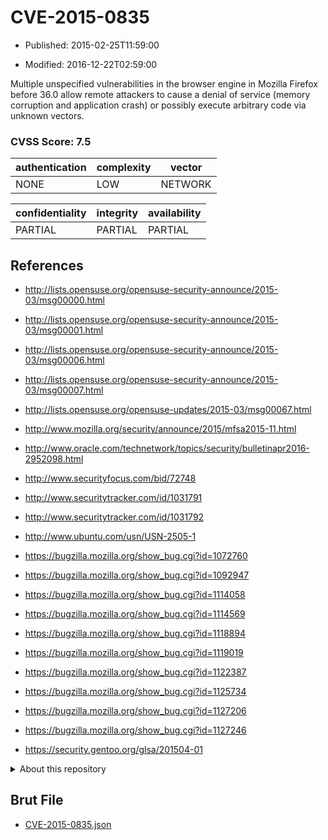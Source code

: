 # CVE-2015-0835

- Published: 2015-02-25T11:59:00

- Modified: 2016-12-22T02:59:00

Multiple unspecified vulnerabilities in the browser engine in Mozilla Firefox before 36.0 allow remote attackers to cause a denial of service (memory corruption and application crash) or possibly execute arbitrary code via unknown vectors.

### CVSS Score: **7.5**

| authentication | complexity | vector |
| --- | --- | --- |
| NONE | LOW | NETWORK |

| confidentiality | integrity | availability |
| --- | --- | --- |
| PARTIAL | PARTIAL | PARTIAL |

## References

* http://lists.opensuse.org/opensuse-security-announce/2015-03/msg00000.html

* http://lists.opensuse.org/opensuse-security-announce/2015-03/msg00001.html

* http://lists.opensuse.org/opensuse-security-announce/2015-03/msg00006.html

* http://lists.opensuse.org/opensuse-security-announce/2015-03/msg00007.html

* http://lists.opensuse.org/opensuse-updates/2015-03/msg00067.html

* http://www.mozilla.org/security/announce/2015/mfsa2015-11.html

* http://www.oracle.com/technetwork/topics/security/bulletinapr2016-2952098.html

* http://www.securityfocus.com/bid/72748

* http://www.securitytracker.com/id/1031791

* http://www.securitytracker.com/id/1031792

* http://www.ubuntu.com/usn/USN-2505-1

* https://bugzilla.mozilla.org/show_bug.cgi?id=1072760

* https://bugzilla.mozilla.org/show_bug.cgi?id=1092947

* https://bugzilla.mozilla.org/show_bug.cgi?id=1114058

* https://bugzilla.mozilla.org/show_bug.cgi?id=1114569

* https://bugzilla.mozilla.org/show_bug.cgi?id=1118894

* https://bugzilla.mozilla.org/show_bug.cgi?id=1119019

* https://bugzilla.mozilla.org/show_bug.cgi?id=1122387

* https://bugzilla.mozilla.org/show_bug.cgi?id=1125734

* https://bugzilla.mozilla.org/show_bug.cgi?id=1127206

* https://bugzilla.mozilla.org/show_bug.cgi?id=1127246

* https://security.gentoo.org/glsa/201504-01

<details>
<summary>About this repository</summary> 

  This repository is part of the project [Live Hack CVE](https://github.com/Live-Hack-CVE). Main website can be found [www.live-hack.org](https://www.live-hack.org) 
  
  Made by [Sn0wAlice](https://github.com/Sn0wAlice) for the people that care about security and need to have a feed of the latest CVEs. Hope you enjoy it, don't forget to star the repo and follow me on [Twitter](https://twitter.com/Sn0wAlice) and [Github](https://github.com/Sn0wAlice). And that is my [personnal website](https://www.alice-snow.me/)

  - [Home Page](https://github.com/Live-Hack-CVE)
  - [Framework](https://github.com/Live-Hack-CVE/cve-framework)
  - [CVE database](https://github.com/Live-Hack-CVE/full_database)
  - [Changelog](https://github.com/Live-Hack-CVE/Changelog)
</details>

## Brut File

* [CVE-2015-0835.json](https://raw.githubusercontent.com/Live-Hack-CVE/full_database/main/cves/2015/CVE-2015-0835.json)

